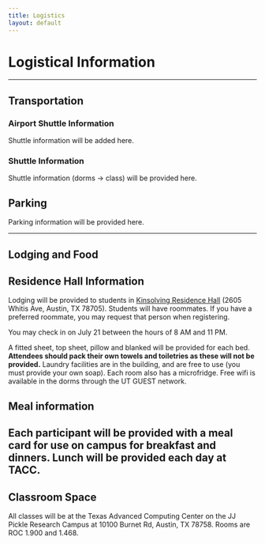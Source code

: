 ```yaml
---
title: Logistics
layout: default
---
```


# Logistical Information
---
## Transportation

### Airport Shuttle Information
Shuttle information will be added here.

### Shuttle Information
Shuttle information (dorms -> class) will be provided here.

## Parking
Parking information will be provided here.

---

## Lodging and Food

## Residence Hall Information
Lodging will be provided to students in [Kinsolving Residence Hall](http://housing.utexas.edu/halls/kinsolving) (2605 Whitis Ave, Austin, TX 78705). Students will have roommates. If you have a preferred roommate, you may request that person when registering.

You may check in on July 21 between the hours of 8 AM and 11 PM.

A fitted sheet, top sheet, pillow and blanked will be provided for each bed. <b>Attendees should pack their own towels and toiletries as these will not be provided.</b> Laundry facilities are in the building, and are free to use (you must provide your own soap). Each room also has a microfridge. Free wifi is available in the dorms through the UT GUEST network.

## Meal information
Each participant will be provided with a meal card for use on campus for breakfast and dinners. Lunch will be provided each day at TACC.
---

## Classroom Space
All classes will be at the Texas Advanced Computing Center on the JJ Pickle Research Campus at 10100 Burnet Rd, Austin, TX 78758. Rooms are ROC 1.900 and 1.468.
